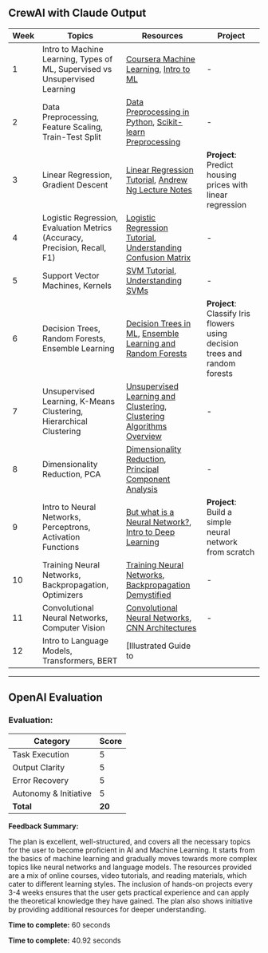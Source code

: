 ## CrewAI with Claude Output

| Week | Topics | Resources | Project |
|------|--------|-----------|---------|
| 1 | Intro to Machine Learning, Types of ML, Supervised vs Unsupervised Learning | [Coursera Machine Learning](https://www.coursera.org/learn/machine-learning), [Intro to ML](https://www.youtube.com/watch?v=ukzFI9rgwfU) | - |  
| 2 | Data Preprocessing, Feature Scaling, Train-Test Split | [Data Preprocessing in Python](https://www.youtube.com/watch?v=80fCsi3pKXM), [Scikit-learn Preprocessing](https://scikit-learn.org/stable/modules/preprocessing.html) | - |
| 3 | Linear Regression, Gradient Descent | [Linear Regression Tutorial](https://www.youtube.com/watch?v=nk2CQITm_eo), [Andrew Ng Lecture Notes](https://www.holehouse.org/mlclass/04_Linear_Regression_with_multiple_variables.html) | **Project**: Predict housing prices with linear regression |
| 4 | Logistic Regression, Evaluation Metrics (Accuracy, Precision, Recall, F1) | [Logistic Regression Tutorial](https://www.youtube.com/watch?v=yIYKR4sgzI8), [Understanding Confusion Matrix](https://towardsdatascience.com/understanding-confusion-matrix-a9ad42dcfd62) | - |
| 5 | Support Vector Machines, Kernels | [SVM Tutorial](https://www.youtube.com/watch?v=Y6RRHw9uN9o), [Understanding SVMs](https://www.analyticsvidhya.com/blog/2017/09/understaing-support-vector-machine-example-code/) | - |
| 6 | Decision Trees, Random Forests, Ensemble Learning | [Decision Trees in ML](https://www.youtube.com/watch?v=7VeUPuFGJHk), [Ensemble Learning and Random Forests](https://www.youtube.com/watch?v=J4Wdy0Wc_xQ) | **Project**: Classify Iris flowers using decision trees and random forests |
| 7 | Unsupervised Learning, K-Means Clustering, Hierarchical Clustering | [Unsupervised Learning and Clustering](https://www.youtube.com/watch?v=JtfZPgWxlF0), [Clustering Algorithms Overview](https://www.analyticsvidhya.com/blog/2016/11/an-introduction-to-clustering-and-different-methods-of-clustering/) | - |
| 8 | Dimensionality Reduction, PCA | [Dimensionality Reduction](https://www.youtube.com/watch?v=3uxOyk-SczU), [Principal Component Analysis](https://www.youtube.com/watch?v=FgakZw6K1QQ) | - |
| 9 | Intro to Neural Networks, Perceptrons, Activation Functions | [But what is a Neural Network?](https://www.youtube.com/watch?v=aircAruvnKk), [Intro to Deep Learning](https://www.youtube.com/watch?v=VyWAvY2CF9c) | **Project**: Build a simple neural network from scratch |
| 10 | Training Neural Networks, Backpropagation, Optimizers | [Training Neural Networks](https://www.youtube.com/watch?v=tIeHLnjs5U8), [Backpropagation Demystified](https://www.youtube.com/watch?v=Ilg3gGewQ5U) | - |
| 11 | Convolutional Neural Networks, Computer Vision | [Convolutional Neural Networks](https://www.youtube.com/watch?v=YRhxdVk_sIs), [CNN Architectures](https://www.youtube.com/watch?v=DAOcjicFr1Y) | - |
| 12 | Intro to Language Models, Transformers, BERT | [Illustrated Guide to

---

## OpenAI Evaluation

### Evaluation:

| Category | Score |
|----------|-------|
| Task Execution | 5 |
| Output Clarity | 5 |
| Error Recovery | 5 |
| Autonomy & Initiative | 5 |
| **Total** | **20** |

**Feedback Summary:**

The plan is excellent, well-structured, and covers all the necessary topics for the user to become proficient in AI and Machine Learning. It starts from the basics of machine learning and gradually moves towards more complex topics like neural networks and language models. The resources provided are a mix of online courses, video tutorials, and reading materials, which cater to different learning styles. The inclusion of hands-on projects every 3-4 weeks ensures that the user gets practical experience and can apply the theoretical knowledge they have gained. The plan also shows initiative by providing additional resources for deeper understanding.

**Time to complete:** 60 seconds

**Time to complete:** 40.92 seconds
